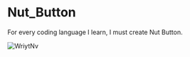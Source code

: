 # Nut_Button
For every coding language I learn, I must create Nut Button.

![WriytNv](https://user-images.githubusercontent.com/75279704/142511218-5ddd8abd-b2bd-4b2a-b031-ad84a3d4005c.jpg)
